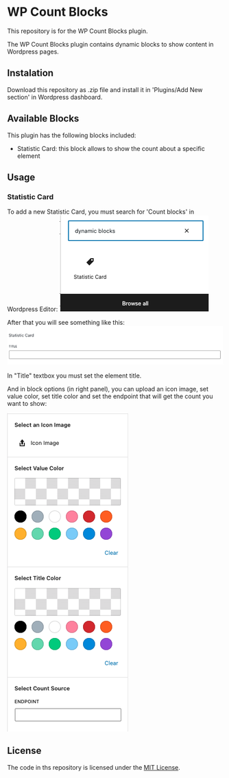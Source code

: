 # WP Count Blocks
This repository is for the WP Count Blocks plugin.

The WP Count Blocks plugin contains dynamic blocks to show content in Wordpress pages.

## Instalation

Download this repository as .zip file and install it in 'Plugins/Add New section' in Wordpress dashboard.

## Available Blocks
This plugin has the following blocks included:
- Statistic Card: this block allows to show the count about a specific element

## Usage
### Statistic Card
To add a new Statistic Card, you must search for 'Count blocks' in Wordpress Editor:
![](public/img/readme-pictures/statistic_card_search.png)

After that you will see something like this:
![](public/img/readme-pictures/statistic_card_input.png)

In "Title" textbox you must set the element title.

And in block options (in right panel), you can upload an icon image, set value color, set title color and set the endpoint that will get the count you want to show:

![](public/img/readme-pictures/statistic_card_options.png)

## License
The code in ths repository is licensed under the [MIT License](https://opensource.org/licenses/MIT).
